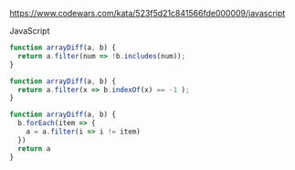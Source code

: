 https://www.codewars.com/kata/523f5d21c841566fde000009/javascript

JavaScript

```js
function arrayDiff(a, b) {
  return a.filter(num => !b.includes(num));
}
```

```js
function arrayDiff(a, b) {
  return a.filter(x => b.indexOf(x) == -1 );
}
```

```js
function arrayDiff(a, b) {
  b.forEach(item => {
    a = a.filter(i => i != item)
  }) 
  return a
}
```
